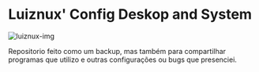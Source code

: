 Luiznux' Config Deskop and System
=================================




![luiznux-img](https://github.com/luiznux/luiznux-config/blob/master/images/luiznux-img-240px.jpg)



Repositorio feito como um backup, mas também para compartilhar programas que utilizo e outras configurações ou bugs que presenciei.






